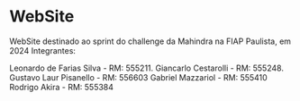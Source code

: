 # WebSite

WebSite destinado ao sprint do challenge da Mahindra na FIAP Paulista, em 2024
Integrantes:

Leonardo de Farias Silva - RM: 555211.
Giancarlo Cestarolli - RM: 555248.
Gustavo Laur Pisanello - RM: 556603
Gabriel Mazzariol - RM: 555410
Rodrigo Akira - RM: 555384

